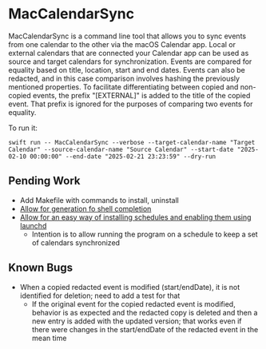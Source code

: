 # MacCalendarSync

MacCalendarSync is a command line tool that allows you to sync events from one calendar to the other via the macOS Calendar app. Local or external calendars that are connected your Calendar app can be used as source and target calendars for synchronization. Events are compared for equality based on title, location, start and end dates. Events can also be redacted, and in this case comparison involves hashing the previously mentioned properties. To facilitate differentiating between copied and non-copied events, the prefix "[EXTERNAL]" is added to the title of the copied event. That prefix is ignored for the purposes of comparing two events for equality.

To run it:

```
swift run -- MacCalendarSync --verbose --target-calendar-name "Target Calendar" --source-calendar-name "Source Calendar" --start-date "2025-02-10 00:00:00" --end-date "2025-02-21 23:23:59" --dry-run
```

## Pending Work

- Add Makefile with commands to install, uninstall
- [Allow for generation fo shell completion](https://swiftpackageindex.com/apple/swift-argument-parser/1.5.0/documentation/argumentparser/installingcompletionscripts)
- [Allow for an easy way of installing schedules and enabling them using launchd](https://developer.apple.com/library/archive/documentation/MacOSX/Conceptual/BPSystemStartup/Chapters/ScheduledJobs.html)
  - Intention is to allow running the program on a schedule to keep a set of calendars synchronized

## Known Bugs

- When a copied redacted event is modified (start/endDate), it is not identified for deletion; need to add a test for that
  - If the original event for the copied redacted event is modified, behavior is as expected and the redacted copy is deleted and then a new entry is added with the updated version; that works even if there were changes in the start/endDate of the redacted event in the mean time
